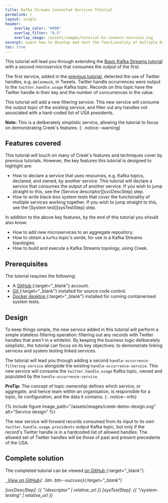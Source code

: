 ```yaml
---
title: Kafka Streams Connected Services Tutorial
permalink: /
layout: single
header:
    overlay_color: "#000"
    overlay_filter: "0.5"
    overlay_image: /assets/images/tutorial-ks-connect-services.svg
excerpt: Learn how to develop and test the functionality of multiple Kafka Streams microservices working together to deliver business functionality. 
toc: true
---
```


This tutorial will lead you through extending the [Basic Kafka Streams tutorial](/basic-kafka-streams-demo/) with a second
microservice that consumes the output of the first.

The first service, added in the [previous tutorial](/basic-kafka-streams-demo/), detected the use of Twitter
handles, e.g. `@elonmusk`, in Tweets. Twitter handle occurrences were output to the `twitter.handle.usage` Kafka topic.
Records on this topic have the Twitter handle in their key and the number of concurrences in the value.

This tutorial will add a new filtering service. This new service will consume the output topic of the existing service,
and filter out any handles not associated with a hard-coded list of USA presidents.

**Note:** This is a deliberately simplistic service, allowing the tutorial to focus on demonstrating Creek's features.
{: .notice--warning}

## Features covered

This tutorial will touch on many of Creek's features and techniques cover by previous tutorials. 
However, the key features this tutorial is designed to highlight are:
  * How to declare a service that uses resources, e.g. Kafka topics, declared, and owned, by another service.
    This tutorial will declare a service that consumes the output of another service.
    If you wish to jump straight to this, see the [Service descriptor][svcDescStep] step.
  * How to write black-box system tests that cover the functionality of multiple services working together.
    If you wish to jump straight to this, see the [System test][sysTestStep] step.

In addition to the above key features, by the end of this tutorial you should also know:
  * How to add new microservices to an aggregate repository.
  * How to obtain a `kafka` topic's serde, for use in a Kafka Streams topologies.
  * How to build and execute a Kafka Streams topology, using Creek.
  
## Prerequisites

The tutorial requires the following:

* A [GitHub <i class="fas fa-external-link-alt"></i>](https://github.com/join){:target="_blank"} account.
* [Git <i class="fas fa-external-link-alt"></i>](https://git-scm.com/book/en/v2/Getting-Started-Installing-Git){:target="_blank"} installed for source code control.
* [Docker desktop <i class="fas fa-external-link-alt"></i>](https://docs.docker.com/desktop/){:target="_blank"} installed for running containerised system tests.

## Design

To keep things simple, the new service added in this tutorial will perform a simple stateless filtering operation:
filtering out any records with Twitter handles that aren't in a whitelist. 
By keeping the business logic deliberately simplistic, the tutorial can focus on its key objectives: to demonstrate
linking services and system testing linked services.

The tutorial will lead you through adding a second `handle-occurrence-filtering-service` alongside the existing 
`handle-occurrence-service`. This new service will consume the `twitter.handle.usage` Kafka topic, owned and populated 
by the `handle-occurrence-service`.

**ProTip:** The concept of topic _ownership_ defines which service, or aggregate, and hence team within an organisation,
is responsible for a topic, its configuration, and the data it contains.
{: .notice--info}

{% include figure image_path="/assets/images/creek-demo-design.svg" alt="Service design" %}

The new service will forward records consumed from its input to its own `twitter.handle.usage.presidents` output 
Kafka topic, but only if the record's Twitter handle is in a hardcoded list of allowed handles.
The allowed set of Twitter handles will be those of past and present precedents of the USA.

## Complete solution

The completed tutorial can be viewed [on GitHub <i class="fas fa-external-link-alt"></i>][demoOnGh]{:target="_blank"}.

[<i class="fab fa-fw fa-github"/>&nbsp; View on GitHub][demoOnGh]{: .btn .btn--success}{:target="_blank"}

[demoOnGh]: https://github.com/creek-service/ks-connected-services-demo
[svcDescStep]: {{ "/descriptor" | relative_url }}
[sysTestStep]: {{ "/system-testing" | relative_url }}